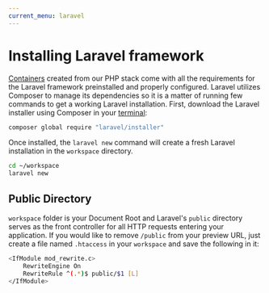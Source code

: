 ```yaml
---
current_menu: laravel
---
```


# Installing Laravel framework

[Containers](http://docs.codeanywhere.com/connections/container.html) created from our PHP stack come with all the requirements for the Laravel framework preinstalled and properly configured. Laravel utilizes Composer to manage its dependencies so it is a matter of running few commands to get a working Laravel installation.
First, download the Laravel installer using Composer in your [terminal](http://docs.codeanywhere.com/overview/codeanywhereui/terminal.html):
 ```sh
composer global require "laravel/installer"
```

Once installed, the `laravel new` command will create a fresh Laravel installation in the `workspace` directory.
```sh
cd ~/workspace
laravel new
```

## Public Directory
`workspace` folder is your Document Root and Laravel's `public` directory serves as the front controller for all HTTP requests entering your application. If you would like to remove `/public` from your preview URL, just create a file named `.htaccess` in your `workspace` and save the following in it:
```sh
<IfModule mod_rewrite.c>
    RewriteEngine On
    RewriteRule ^(.*)$ public/$1 [L]
</IfModule>
```